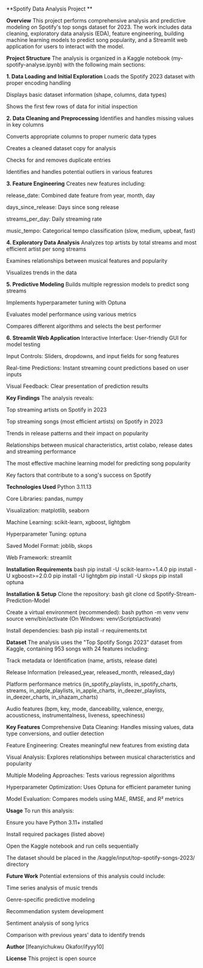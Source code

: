 **Spotify Data Analysis Project **

**Overview**
This project performs comprehensive analysis and predictive modeling on Spotify's top songs dataset for 2023. The work includes data cleaning, exploratory data analysis (EDA), feature engineering, building machine learning models to predict song popularity, and a Streamlit web application for users to interact with the model.

**Project Structure**
The analysis is organized in a Kaggle notebook (my-spotify-analyse.ipynb) with the following main sections:


**1. Data Loading and Initial Exploration**
Loads the Spotify 2023 dataset with proper encoding handling

Displays basic dataset information (shape, columns, data types)

Shows the first few rows of data for initial inspection 


**2. Data Cleaning and Preprocessing**
Identifies and handles missing values in key columns

Converts appropriate columns to proper numeric data types

Creates a cleaned dataset copy for analysis

Checks for and removes duplicate entries

Identifies and handles potential outliers in various features


**3. Feature Engineering**
Creates new features including:

release_date: Combined date feature from year, month, day

days_since_release: Days since song release

streams_per_day: Daily streaming rate

music_tempo: Categorical tempo classification (slow, medium, upbeat, fast)


**4. Exploratory Data Analysis**
Analyzes top artists by total streams and most efficient artist per song streams

Examines relationships between musical features and popularity

Visualizes trends in the data


**5. Predictive Modeling**
Builds multiple regression models to predict song streams

Implements hyperparameter tuning with Optuna

Evaluates model performance using various metrics

Compares different algorithms and selects the best performer


**6. Streamlit Web Application**
Interactive Interface: User-friendly GUI for model testing

Input Controls: Sliders, dropdowns, and input fields for song features

Real-time Predictions: Instant streaming count predictions based on user inputs

Visual Feedback: Clear presentation of prediction results


**Key Findings**
The analysis reveals:

Top streaming artists on Spotify in 2023

Top streaming songs (most efficient artists) on Spotify in 2023

Trends in release patterns and their impact on popularity

Relationships between musical characteristics, artist colabo, release dates and streaming performance

The most effective machine learning model for predicting song popularity

Key factors that contribute to a song's success on Spotify


**Technologies Used**
Python 3.11.13

Core Libraries: pandas, numpy

Visualization: matplotlib, seaborn

Machine Learning: scikit-learn, xgboost, lightgbm

Hyperparameter Tuning: optuna

Saved Model Format: joblib, skops

Web Framework: streamlit


**Installation Requirements**
bash
pip install -U scikit-learn>=1.4.0
pip install -U xgboost>=2.0.0
pip install -U lightgbm
pip install -U skops
pip install optuna


**Installation & Setup**
Clone the repository:
bash
git clone <your-repo-url>
cd Spotify-Stream-Prediction-Model

Create a virtual environment (recommended):
bash
python -m venv venv
source venv/bin/activate  (On Windows: venv\Scripts\activate)

Install dependencies:
bash
pip install -r requirements.txt


**Dataset**
The analysis uses the "Top Spotify Songs 2023" dataset from Kaggle, containing 953 songs with 24 features including:

Track metadata or Identification (name, artists, release date)

Release Information (released_year, released_month, released_day)

Platform performance metrics (in_spotify_playlists, in_spotify_charts, streams, in_apple_playlists, in_apple_charts, in_deezer_playlists, in_deezer_charts, in_shazam_charts)

Audio features (bpm, key, mode, danceability, valence, energy, acousticness, instrumentalness, liveness, speechiness)


**Key Features**
Comprehensive Data Cleaning: Handles missing values, data type conversions, and outlier detection

Feature Engineering: Creates meaningful new features from existing data

Visual Analysis: Explores relationships between musical characteristics and popularity

Multiple Modeling Approaches: Tests various regression algorithms

Hyperparameter Optimization: Uses Optuna for efficient parameter tuning

Model Evaluation: Compares models using MAE, RMSE, and R² metrics


**Usage**
To run this analysis:

Ensure you have Python 3.11+ installed

Install required packages (listed above)

Open the Kaggle notebook and run cells sequentially

The dataset should be placed in the /kaggle/input/top-spotify-songs-2023/ directory


**Future Work**
Potential extensions of this analysis could include:

Time series analysis of music trends

Genre-specific predictive modeling

Recommendation system development

Sentiment analysis of song lyrics

Comparison with previous years' data to identify trends


**Author**
[Ifeanyichukwu Okafor/ifyyy10]


**License**
This project is open source 
